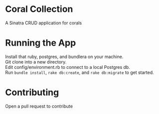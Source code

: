 # Coral Collection
A Sinatra CRUD application for corals 

# Running the App
Install that ruby, postgres, and bundlera on your machine. <br>
Git clone into a new directory. <br>
Edit config/environment.rb to connect to a local Postgres db. <br>
Run `bundle install`, `rake db:create`, and `rake db:migrate` to get started. <br>

# Contributing
Open a pull request to contribute
